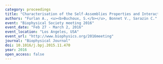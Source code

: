 ```yaml
---
category: proceedings
title: "Characterisation of the Self-Assemblies Properties and Interaction with Models Membranes of New Type of Amphiphilic Cyclodextrins : A DLS and SS-NMR Study"
authors: "Furlan A., <u><b>Buchoux, S.</b></u>, Bonnet V., Sarazin C."
event: "Biophysical Society meeting 2016"
event_date: "Feb 27 - March 2, 2016"
event_location: "Los Angeles, USA"
event_url: "http://www.biophysics.org/2016meeting"
journal: "Biophysical Journal"
doi: 10.1016/j.bpj.2015.11.470
year: 2016
open_access: false
---
```

